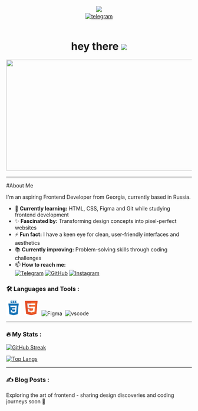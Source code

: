 <div id="header" align="center">
  <img src="https://media3.giphy.com/media/v1.Y2lkPTc5MGI3NjExcjJ0a3htdzN4aXV4cjBsb3lwdjRmbnpoc2YwOHRmbWJ5bHI5bXM3NyZlcD12MV9pbnRlcm5hbF9naWZfYnlfaWQmY3Q9Zw/OumCa12QC9CIvBe2c1/giphy.gif" width="270"/>
  <div id="badges">
    <a href="https://t.me/elgiz1991">
      <img src="https://img.shields.io/badge/telegram-blue?style=for-the-badge&logo=telegram&logoColor=white" alt="telegram"/>
    </a>
  </div>
  <img src="https://komarev.com/ghpvc/?username=Elgiz673&style=flat-square&color=blue" alt=""/>
  <h1>
    hey there
    <img src="https://media.giphy.com/media/hvRJCLFzcasrR4ia7z/giphy.gif" width="30px"/>
  </h1>
</div>
<div align="center">
  <img src="https://media2.giphy.com/media/v1.Y2lkPTc5MGI3NjExcGJyZWloZnMwaGFtaXBwcGs0YTlkcndvOW1yYzFtcnExcDJucWl4aCZlcD12MV9pbnRlcm5hbF9naWZfYnlfaWQmY3Q9Zw/SpopD7IQN2gK3qN4jS/giphy.gif" width="600" height="300"/>
</div>

---

#About Me

I'm an aspiring Frontend Developer from Georgia, currently based in Russia.

- 🌱 **Currently learning:** HTML, CSS, Figma and Git while studying frontend development
- ✨ **Fascinated by:** Transforming design concepts into pixel-perfect websites
- ⚡ **Fun fact:** I have a keen eye for clean, user-friendly interfaces and aesthetics
- 📚 **Currently improving:** Problem-solving skills through coding challenges
- 📫 **How to reach me:**  
  [![Telegram](https://img.shields.io/badge/Telegram-2CA5E0?style=flat&logo=telegram&logoColor=white)](https://t.me/elgiz1991) 
  [![GitHub](https://img.shields.io/badge/GitHub-181717?style=flat&logo=github&logoColor=white)](https://github.com/Elgiz673)
  [![Instagram](https://img.shields.io/badge/Instagram-E4405F?style=flat&logo=instagram&logoColor=white)](https://instagram.com/eiubov.elgiz)

### :hammer_and_wrench: Languages and Tools :
<div>
  <img src="https://github.com/devicons/devicon/blob/master/icons/css3/css3-plain-wordmark.svg"  title="CSS3" alt="CSS" width="40" height="40"/>&nbsp;
  <img src="https://github.com/devicons/devicon/blob/master/icons/html5/html5-original.svg" title="HTML5" alt="HTML" width="40" height="40"/>&nbsp;
  <img src="https://cdn.jsdelivr.net/gh/devicons/devicon@latest/icons/figma/figma-original.svg" title="Figma" alt="Figma" width="40" height="40" />&nbsp;
  <img src="https://cdn.jsdelivr.net/gh/devicons/devicon@latest/icons/vscode/vscode-original-wordmark.svg" title="vscode" alt="vscode" width="40" height="40" />&nbsp;
          
</div>

---

### :fire: My Stats :
[![GitHub Streak](http://github-readme-streak-stats.herokuapp.com?user=Elgiz673&theme=dark&background=000000)](https://git.io/streak-stats)

[![Top Langs](https://github-readme-stats.vercel.app/api/top-langs/?username=Elgiz673&layout=compact&theme=vision-friendly-dark)](https://github.com/anuraghazra/github-readme-stats)

---

### :writing_hand: Blog Posts :
<!-- BLOG-POST-LIST:START -->
Exploring the art of frontend - sharing design discoveries and coding journeys soon 🌱
<!-- BLOG-POST-LIST:END -->
